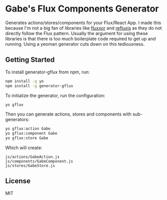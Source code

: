 # Gabe's Flux Components Generator

Generates actions/stores/components for your Flux/React App. I made this because I'm not a big fan of
libraries like [fluxxor](https://github.com/BinaryMuse/fluxxor) and [refluxjs](https://github.com/spoike/refluxjs)
as they do not directly follow the Flux pattern. Usually the argument for using these libraries is that
there is too much boilerplate code required to get up and running. Using a yeoman generator cuts down on this tediousness.

## Getting Started

To install generator-gflux from npm, run:

```bash
npm install -g yo
npm install -g generator-gflux
```

To initialize the generator, run the configuration:

```bash
yo gflux
```

Then you can generate actions, stores and components with sub-generators:

```bash
yo gflux:action Gabe
yo gflux:component Gabe
yo gflux:store Gabe
```

Which will create:

```
js/actions/GabeAction.js
js/components/GabeComponent.js
js/stores/GabeStore.js
```

## License

MIT
